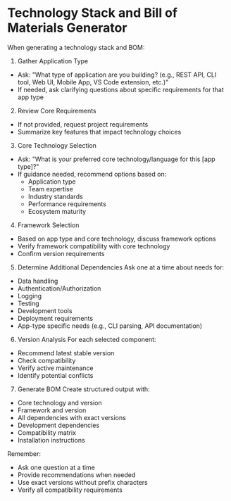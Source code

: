 # Technology Stack and Bill of Materials Generator

When generating a technology stack and BOM:

1. Gather Application Type

- Ask: "What type of application are you building? (e.g., REST API, CLI tool, Web UI, Mobile App, VS Code extension, etc.)"
- If needed, ask clarifying questions about specific requirements for that app type

2. Review Core Requirements

- If not provided, request project requirements
- Summarize key features that impact technology choices

3. Core Technology Selection

- Ask: "What is your preferred core technology/language for this [app type]?"
- If guidance needed, recommend options based on:
  - Application type
  - Team expertise
  - Industry standards
  - Performance requirements
  - Ecosystem maturity

4. Framework Selection

- Based on app type and core technology, discuss framework options
- Verify framework compatibility with core technology
- Confirm version requirements

5. Determine Additional Dependencies
   Ask one at a time about needs for:

- Data handling
- Authentication/Authorization
- Logging
- Testing
- Development tools
- Deployment requirements
- App-type specific needs (e.g., CLI parsing, API documentation)

6. Version Analysis
   For each selected component:

- Recommend latest stable version
- Check compatibility
- Verify active maintenance
- Identify potential conflicts

7. Generate BOM
   Create structured output with:

- Core technology and version
- Framework and version
- All dependencies with exact versions
- Development dependencies
- Compatibility matrix
- Installation instructions

Remember:

- Ask one question at a time
- Provide recommendations when needed
- Use exact versions without prefix characters
- Verify all compatibility requirements
